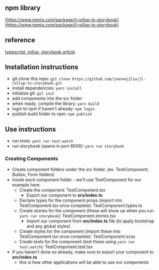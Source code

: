 ## npm library

[https://www.npmjs.com/package/jl-rollup-ts-storybook](https://www.npmjs.com/package/jl-rollup-ts-storybook)

## reference

[typescript, rollup, storybook article](https://blog.harveydelaney.com/creating-your-own-react-component-library/)

## Installation instructions

- git clone this repo: `git clone https://github.com/joannajjliu/jl-rollup-ts-storybook.git`
- install dependencies: `yarn install`
- initialize git: `git init`
- add components into the src folder
- when ready, compile the library: `yarn build`
- login to npm if haven't already: `npm login`
- publish build folder to npm: `npm publish`

## Use instructions

- run tests: `yarn run test:watch`
- run storybook (opens in port 6006): `yarn run storybook`

### Creating Components

- Create component folders under the src folder. (ex. TestComponent, Button, Form folders)
- Inside each component folder - we'll use TestComponent for our example here:
  - Create the component: TestComponent.tsx
    - Export our component to **srx/index.ts**
  - Declare types for the component props (import into TestComponent.tsx once complete): TestComponent.types.ts
  - Create stories for the component (these will show up when you run `yarn run storybook`): TestComponent.stories.tsx
    - Import our component from **src/index.ts** file (to apply bootstrap and any global styles)
  - Create styles for the component (import these into TestComponent.tsx once complete): TestComponent.scss
  - Create tests for the component (test these using `yarn run test:watch`): TestComponent.test.tsx
- If you haven't done so already, make sure to export your component to **src/index.ts**
  - this is how other applications will be able to use our components
